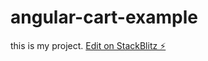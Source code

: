 # angular-cart-example


this is my project.
[Edit on StackBlitz ⚡️](https://stackblitz.com/edit/angular-cart-example)